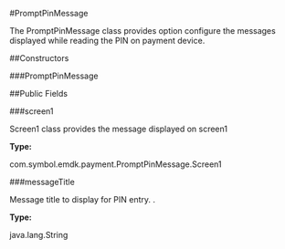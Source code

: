 #PromptPinMessage

The PromptPinMessage class provides option configure the messages displayed while reading the PIN on payment device.

##Constructors

###PromptPinMessage



##Public Fields

###screen1

Screen1 class provides the message displayed on screen1

**Type:**

com.symbol.emdk.payment.PromptPinMessage.Screen1

###messageTitle

Message title to display for PIN entry. .

**Type:**

java.lang.String

